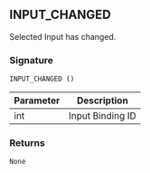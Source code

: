 ## INPUT\_CHANGED

Selected Input has changed.


### Signature

`INPUT_CHANGED ()`


| Parameter | Description |
| --- | --- |
| int | Input Binding ID |


### Returns

`None`